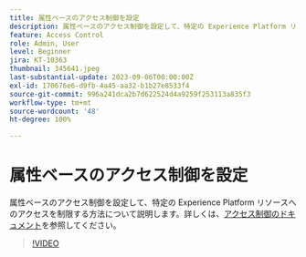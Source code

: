 ```yaml
---
title: 属性ベースのアクセス制御を設定
description: 属性ベースのアクセス制御を設定して、特定の Experience Platform リソースへのアクセスを制御する方法について説明します。
feature: Access Control
role: Admin, User
level: Beginner
jira: KT-10363
thumbnail: 345641.jpeg
last-substantial-update: 2023-09-06T00:00:00Z
exl-id: 170676e6-d9fb-4a45-aa32-b1b27e8533f4
source-git-commit: 996a241dca2b7d622524d4a9259f253113a835f3
workflow-type: tm+mt
source-wordcount: '48'
ht-degree: 100%

---
```


# 属性ベースのアクセス制御を設定

属性ベースのアクセス制御を設定して、特定の Experience Platform リソースへのアクセスを制限する方法について説明します。詳しくは、[アクセス制御のドキュメント](https://experienceleague.adobe.com/docs/experience-platform/access-control/abac/overview.html?lang=ja)を参照してください。

>[!VIDEO](https://video.tv.adobe.com/v/345641?learn=on)
